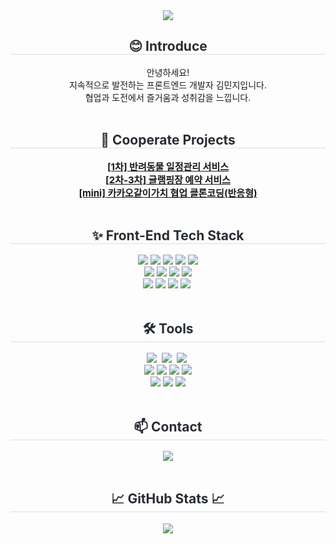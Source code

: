 
<!--타이틀 부분-->
<div align="center">
  <img src="https://capsule-render.vercel.app/api?type=venom&color=auto&height=300&section=header&text=kim%20min%20ji&fontSize=90" />
</div>

<!--인삿말-->
   <h2 align="center" style="border-bottom: 1px solid #d8dee4; color: #282d33;"> 😊 Introduce  </h2>  
    <div align="center">
      안녕하세요!
      <br/>
      지속적으로 발전하는 프론트엔드 개발자 김민지입니다.
      <br/>
      협업과 도전에서 즐거움과 성취감을 느낍니다.
    </div>
    
 <br/> 

<!--내용 부분-->
   <h2 align="center" style="border-bottom: 1px solid #d8dee4; color: #282d33;"> 🤝 Cooperate Projects</h2>  

   <div align= "center" style="font-weight: 700; font-size: 15px; color: #282d33;">
       <a href="https://github.com/minji4252/petmily">[1차] 반려동물 일정관리 서비스</a>
     <br/>
  <a href="https://github.com/minji4252/glampick">[2차-3차] 글램핑장 예약 서비스</a>
  <br/>
       <a href="https://github.com/minji4252/clone-kkowith"> [mini] 카카오같이가치 협업 클론코딩(반응형)</a>
   </div>
    <br/> 

   <h2 align="center" style="border-bottom: 1px solid #d8dee4; color: #282d33;"> ✨ Front-End Tech Stack </h2>  
 <div  align= "center"> 
          <img src="https://img.shields.io/badge/HTML5-E34F26?style=for-the-badge&logo=HTML5&logoColor=white">
          <img src="https://img.shields.io/badge/CSS3-1572B6?style=for-the-badge&logo=CSS3&logoColor=white">
          <img src="https://img.shields.io/badge/Javascript-F7DF1E?style=for-the-badge&logo=Javascript&logoColor=white">
          <img src="https://img.shields.io/badge/React-61DAFB?style=for-the-badge&logo=React&logoColor=white">
          <img src="https://img.shields.io/badge/React Query-FF4154?style=for-the-badge&logo=React Query&logoColor=white">
          <br/>
          <img src="https://img.shields.io/badge/Recoil-0179f3?style=for-the-badge&logo=Recoil&logoColor=white">
          <img src="https://img.shields.io/badge/Firebase-FFCA28?style=for-the-badge&logo=Firebase&logoColor=white">
          <img src="https://img.shields.io/badge/Next.js-222222?style=for-the-badge&logo=Next.js&logoColor=white">
          <img src="https://img.shields.io/badge/StyledComponents-DB7093?style=for-the-badge&logo=StyledComponents&logoColor=white">
          <br/> 
           <img src="https://img.shields.io/badge/Sass-CC6699?style=for-the-badge&logo=Sass&logoColor=white">
          <img src="https://img.shields.io/badge/Tailwind CSS-06B6D4?style=for-the-badge&logo=Tailwind CSS&logoColor=white">
          <img src="https://img.shields.io/badge/jQuery-0769AD?style=for-the-badge&logo=jQuery&logoColor=white">
          <img src="https://img.shields.io/badge/typescript-007ACC.svg?style=for-the-badge&logo=typescript&logoColor=white" />&nbsp
          <br/></div>
    </div>
    
<br>

 <h2 align="center" style="border-bottom: 1px solid #d8dee4; color: #282d33;"> 🛠 Tools </h2>  
<div align="center">
  <img src="https://img.shields.io/badge/git-F05033.svg?style=for-the-badge&logo=git&logoColor=white" />&nbsp
  <img src="https://img.shields.io/badge/github-181717.svg?style=for-the-badge&logo=github&logoColor=white" />&nbsp
  <img src="https://img.shields.io/badge/Notion-F3F3F3.svg?style=for-the-badge&logo=notion&logoColor=black" />&nbsp
</div>

<div align="center">
    <img src="https://img.shields.io/badge/VSCode-007ACC.svg?style=for-the-badge&logo=visual-studio-code&logoColor=white" />
           <img src="https://img.shields.io/badge/Eslint-4B32C3?style=for-the-badge&logo=Eslint&logoColor=white"/>
       <img src="https://img.shields.io/badge/Prettier-F7B93E?style=for-the-badge&logo=Prettier&logoColor=white"/>
  <img src="https://img.shields.io/badge/figma-F24E1E.svg?style=for-the-badge&logo=figma&logoColor=white" />
       
 
  <br/>
          <img src="https://img.shields.io/badge/Babel-F9DC3E?style=for-the-badge&logo=Babel&logoColor=white"/>
          <img src="https://img.shields.io/badge/Vercel-000000?style=for-the-badge&logo=Vercel&logoColor=white"/>
          <img src="https://img.shields.io/badge/Slack-4A154B?style=for-the-badge&logo=Slack&logoColor=white"/>
</div>

<br>

 <h2 align="center" style="border-bottom: 1px solid #d8dee4; color: #282d33;"> 📫 Contact</h2>  
<div align="center">
  <a href="mailto:aw7216@gmail.com">
    <img
      src="https://img.shields.io/badge/aw7216@gmail.com-f3cac9?style=for-the-badge&logo=gmail&logoColor=black"/>
  </a>
</div>

<br/>
 <h2 align="center" style="border-bottom: 1px solid #d8dee4; color: #282d33;">📈 GitHub Stats 📈</h2> 
  <div align="center">
    <img src="https://github-readme-stats.vercel.app/api?username=minji4252&bg_color=60,fed7d7,fff0f0&title_color=5a5353&text_color=5a5353" /> 
  </div>





    
